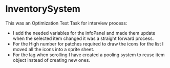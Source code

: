 # InventorySystem

This was an Optimization Test Task for interview process:

- I add the needed variables for the infoPanel and made them update when the selected item changed it was a straight forward process.
- For the High number for patches required to draw the icons for the list I moved all the icons into a sprite sheet.
- For the lag when scrolling I have created a pooling system to reuse item object instead of creating new ones.
